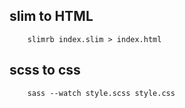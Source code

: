 ## slim to HTML
```
    slimrb index.slim > index.html

```

## scss to css
```
    sass --watch style.scss style.css

```
